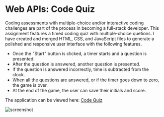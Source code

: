 # Web APIs: Code Quiz

Coding assessments with multiple-choice and/or interactive coding challenges are part of the process in becoming a full-stack developer. This assignment features a timed coding quiz with multiple-choice quetions. I have created and merged HTML, CSS, and JavaScript files to generate a polished and responsive user interface with the following features.

- Once the "Start" button is clicked, a timer starts and a question is presented.
- After the question is answered, another question is presented.
- If the question is answered incorrectly, time is subtracted from the clock.
- When all the questions are answered, or if the timer goes down to zero, the game is over.
- At the end of the game, the user can save their initials and score.

The application can be viewed here: [Code Quiz](https://editapesa.github.io/Web-APIs-Code-Quiz/)

![screenshot](./assets/images/coding-quiz-demo/)